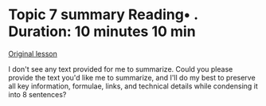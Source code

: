 # Topic 7 summary Reading• . Duration: 10 minutes 10 min

[Original lesson](https://www.coursera.org/learn/uol-introduction-to-programming-2/supplement/7j8mn/topic-7-summary)

I don't see any text provided for me to summarize. Could you please provide the text you'd like me to summarize, and I'll do my best to preserve all key information, formulae, links, and technical details while condensing it into 8 sentences?

